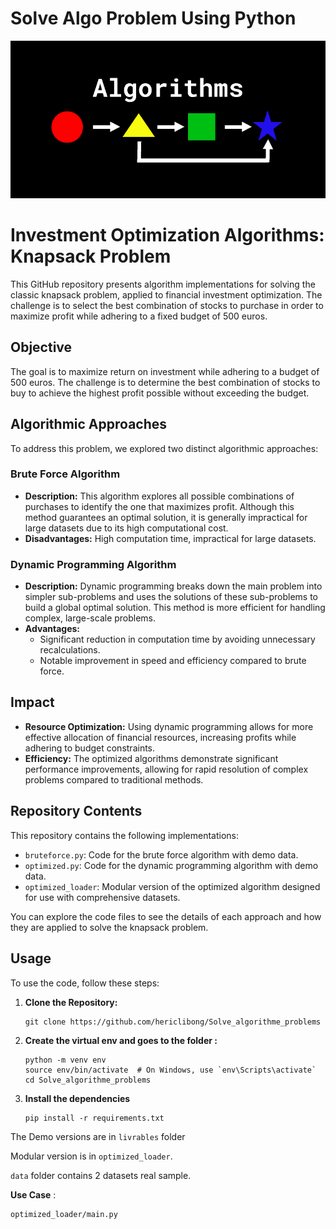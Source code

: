 # Solve Algo Problem Using Python


<p align="center">
  <img src="medias/algologo.png" alt="rapports">
</p>

# Investment Optimization Algorithms: Knapsack Problem

This GitHub repository presents algorithm implementations for solving the classic knapsack problem, applied to financial investment optimization. The challenge is to select the best combination of stocks to purchase in order to maximize profit while adhering to a fixed budget of 500 euros.

## Objective

The goal is to maximize return on investment while adhering to a budget of 500 euros. The challenge is to determine the best combination of stocks to buy to achieve the highest profit possible without exceeding the budget.

## Algorithmic Approaches

To address this problem, we explored two distinct algorithmic approaches:

### Brute Force Algorithm
- **Description:** This algorithm explores all possible combinations of purchases to identify the one that maximizes profit. Although this method guarantees an optimal solution, it is generally impractical for large datasets due to its high computational cost.
- **Disadvantages:** High computation time, impractical for large datasets.

### Dynamic Programming Algorithm
- **Description:** Dynamic programming breaks down the main problem into simpler sub-problems and uses the solutions of these sub-problems to build a global optimal solution. This method is more efficient for handling complex, large-scale problems.
- **Advantages:**
  - Significant reduction in computation time by avoiding unnecessary recalculations.
  - Notable improvement in speed and efficiency compared to brute force.

## Impact

- **Resource Optimization:** Using dynamic programming allows for more effective allocation of financial resources, increasing profits while adhering to budget constraints.
- **Efficiency:** The optimized algorithms demonstrate significant performance improvements, allowing for rapid resolution of complex problems compared to traditional methods.

## Repository Contents

This repository contains the following implementations:
- `bruteforce.py`: Code for the brute force algorithm with demo data.
- `optimized.py`: Code for the dynamic programming algorithm with demo data.
- `optimized_loader`: Modular version of the optimized algorithm designed for use with comprehensive datasets.

You can explore the code files to see the details of each approach and how they are applied to solve the knapsack problem.

## Usage

To use the code, follow these steps:

1. **Clone the Repository:**
   ```
   git clone https://github.com/hericlibong/Solve_algorithme_problems
   ```

2. **Create the virtual env and goes to the folder :**

    ```
    python -m venv env
    source env/bin/activate  # On Windows, use `env\Scripts\activate`
    cd Solve_algorithme_problems
    ```
3. **Install the dependencies**

    ```
    pip install -r requirements.txt

    ```

The Demo versions are in `livrables` folder

Modular version is in `optimized_loader`. 

`data` folder contains 2 datasets real sample.

**Use Case** : 

```
optimized_loader/main.py
```




